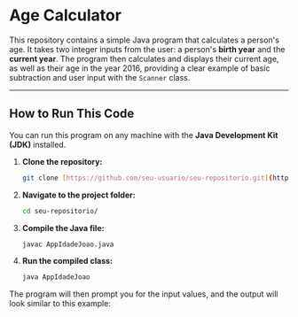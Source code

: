 # Age Calculator

This repository contains a simple Java program that calculates a person's age. It takes two integer inputs from the user: a person's **birth year** and the **current year**. The program then calculates and displays their current age, as well as their age in the year 2016, providing a clear example of basic subtraction and user input with the `Scanner` class.

---

## How to Run This Code

You can run this program on any machine with the **Java Development Kit (JDK)** installed.

1.  **Clone the repository:**
    ```sh
    git clone [https://github.com/seu-usuario/seu-repositorio.git](https://github.com/seu-usuario/seu-repositorio.git)
    ```

2.  **Navigate to the project folder:**
    ```sh
    cd seu-repositorio/
    ```

3.  **Compile the Java file:**
    ```sh
    javac AppIdadeJoao.java
    ```

4.  **Run the compiled class:**
    ```sh
    java AppIdadeJoao
    ```

The program will then prompt you for the input values, and the output will look similar to this example:
